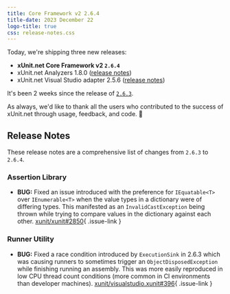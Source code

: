 ```yaml
---
title: Core Framework v2 2.6.4
title-date: 2023 December 22
logo-title: true
css: release-notes.css
---
```


Today, we're shipping three new releases:

* **xUnit.net Core Framework v2 `2.6.4`**
* xUnit.net Analyzers 1.8.0 ([release notes](/releases/analyzers/1.8.0))
* xUnit.net Visual Studio adapter 2.5.6 ([release notes](/releases/visualstudio/2.5.6))

It's been 2 weeks since the release of [`2.6.3`](2.6.3).

As always, we'd like to thank all the users who contributed to the success of xUnit.net through usage, feedback, and code. 🎉

## Release Notes

These release notes are a comprehensive list of changes from `2.6.3` to `2.6.4`.

### Assertion Library

* **BUG:** Fixed an issue introduced with the preference for `IEquatable<T>` over `IEnumerable<T>` when the value types in a dictionary were of differing types. This manifested as an `InvalidCastException` being thrown while trying to compare values in the dictionary against each other. [xunit/xunit#2850](https://github.com/xunit/xunit/issues/2850){ .issue-link }

### Runner Utility

* **BUG:** Fixed a race condition introduced by `ExecutionSink` in 2.6.3 which was causing runners to sometimes trigger an `ObjectDisposedException` while finishing running an assembly. This was more easily reproduced in low CPU thread count conditions (more common in CI environments than developer machines). [xunit/visualstudio.xunit#396](https://github.com/xunit/visualstudio.xunit/issues/396){ .issue-link }

